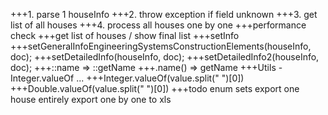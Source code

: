 +++1. parse 1 houseInfo
+++2. throw exception if field unknown
+++3. get list of all houses
+++4. process all houses one by one
+++performance check
+++get list of houses / show final list
+++setInfo
+++setGeneralInfoEngineeringSystemsConstructionElements(houseInfo, doc);
+++setDetailedInfo(houseInfo, doc);
+++setDetailedInfo2(houseInfo, doc);
+++::name => ::getName
+++.name() => getName
+++Utils - Integer.valueOf ...
+++Integer.valueOf(value.split(" ")[0])
+++Double.valueOf(value.split(" ")[0])
+++todo enum sets
export one house entirely
export one by one
to xls
